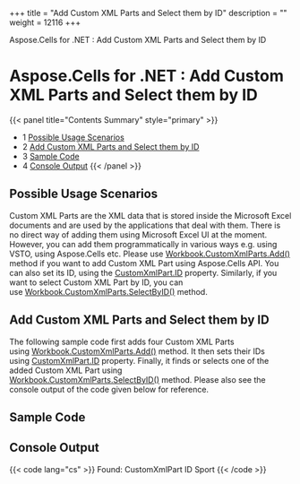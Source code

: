 +++
title = "Add Custom XML Parts and Select them by ID" 
description = "" 
weight = 12116 
+++

Aspose.Cells for .NET : Add Custom XML Parts and Select them by ID  

# Aspose.Cells for .NET : Add Custom XML Parts and Select them by ID


{{< panel title="Contents Summary" style="primary" >}}
*   1 [Possible Usage Scenarios](#AddCustomXMLPartsandSelectthembyID-PossibleUsageScenarios)
*   2 [Add Custom XML Parts and Select them by ID](#AddCustomXMLPartsandSelectthembyID-AddCustomXMLPartsandSelectthembyID)
*   3 [Sample Code](#AddCustomXMLPartsandSelectthembyID-SampleCode)
*   4 [Console Output](#AddCustomXMLPartsandSelectthembyID-ConsoleOutput)
{{< /panel >}}
 

## Possible Usage Scenarios

Custom XML Parts are the XML data that is stored inside the Microsoft Excel documents and are used by the applications that deal with them. There is no direct way of adding them using Microsoft Excel UI at the moment. However, you can add them programmatically in various ways e.g. using VSTO, using Aspose.Cells etc. Please use [Workbook.CustomXmlParts.Add()](https://apireference.aspose.com/net/cells/aspose.cells.markup/customxmlpartcollection/methods/add) method if you want to add Custom XML Part using Aspose.Cells API. You can also set its ID, using the [CustomXmlPart.ID](https://apireference.aspose.com/net/cells/aspose.cells.markup/customxmlpart/properties/id) property. Similarly, if you want to select Custom XML Part by ID, you can use [Workbook.CustomXmlParts.SelectByID()](https://apireference.aspose.com/net/cells/aspose.cells.markup/customxmlpartcollection/methods/selectbyid) method.

## Add Custom XML Parts and Select them by ID

The following sample code first adds four Custom XML Parts using [Workbook.CustomXmlParts.Add()](https://apireference.aspose.com/net/cells/aspose.cells.markup/customxmlpartcollection/methods/add) method. It then sets their IDs using [CustomXmlPart.ID](https://apireference.aspose.com/net/cells/aspose.cells.markup/customxmlpart/properties/id) property. Finally, it finds or selects one of the added Custom XML Part using [Workbook.CustomXmlParts.SelectByID()](https://apireference.aspose.com/net/cells/aspose.cells.markup/customxmlpartcollection/methods/selectbyid) method. Please also see the console output of the code given below for reference.

## Sample Code

## Console Output

{{< code lang="cs" >}}
Found: CustomXmlPart ID Sport
{{< /code >}}

